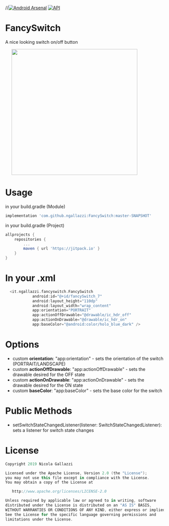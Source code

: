 //[![Android Arsenal]( https://img.shields.io/badge/Android%20Arsenal-FancySwitch-green.svg?style=flat )]( https://android-arsenal.com/details/1/7413 )
[![API](https://img.shields.io/badge/API-19%2B-brightgreen.svg?style=flat)](https://android-arsenal.com/api?level=19)
<br>
# FancySwitch

A nice looking switch on/off button

<div>
  <img src="https://raw.githubusercontent.com/ngallazzi/FancySwitch/master/demo.gif" width="400" hspace="20" />
  <br/>
</div>

# Usage

in your build.gradle (Module)
```groovy
implementation 'com.github.ngallazzi:FancySwitch:master-SNAPSHOT'
```

in your build.gradle (Project)
```groovy
allprojects {
	repositories {
		...
		maven { url 'https://jitpack.io' }
	}
}
```
# In your .xml
```groovy
  <it.ngallazzi.fancyswitch.FancySwitch
            android:id="@+id/fancySwitch_7"
            android:layout_height="110dp"
            android:layout_width="wrap_content"
            app:orientation="PORTRAIT"
            app:actionOffDrawable="@drawable/ic_hdr_off"
            app:actionOnDrawable="@drawable/ic_hdr_on"
            app:baseColor="@android:color/holo_blue_dark" />
```

# Options
 - custom **orientation**: "app:orientation" - sets the orientation of the switch (PORTRAIT/LANDSCAPE)
 - custom **actionOffDrawable**: "app:actionOffDrawable" - sets the drawable desired for the OFF state
 - custom **actionOnDrawable**: "app:actionOnDrawable" - sets the drawable desired for the ON state
 - custom **baseColor**: "app:baseColor" - sets the base color for the switch 
 
# Public Methods

- setSwitchStateChangedListener(listener: SwitchStateChangedListener): sets a listener for switch state changes
 
 # License
```groovy 
Copyright 2019 Nicola Gallazzi

Licensed under the Apache License, Version 2.0 (the "License");
you may not use this file except in compliance with the License.
You may obtain a copy of the License at

   http://www.apache.org/licenses/LICENSE-2.0

Unless required by applicable law or agreed to in writing, software
distributed under the License is distributed on an "AS IS" BASIS,
WITHOUT WARRANTIES OR CONDITIONS OF ANY KIND, either express or implied.
See the License for the specific language governing permissions and
limitations under the License.
